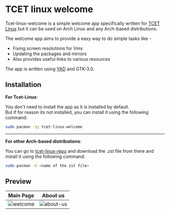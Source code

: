 # TCET linux welcome

Tcet-linux-welcome is a simple welcome app specifically written for [TCET Linux](https://github.com/tcet-opensource/tcet-linux) but it can be used on Arch Linux and any Arch-based distributions.

The welcome app aims to provide a easy way to do simple tasks like - 

- Fixing screen resolutions for Vms 
- Updating the packages and mirrors
- Also provides useful links to various resources

The app is written using [YAD](https://github.com/v1cont/yad) and GTK-3.0.

## Installation

**For Tcet-Linux**:

You don't need to install the app as it is installed by default. <br>
But if for reason its not installed, you can install it using the following command:

```sh
sudo pacman -Sy tcet-linux-welcome
```
---

**For other Arch-based distributions**:

You can go to [tcet-linux-repo](https://github.com/tcet-opensource/tcet-linux-repo) and download the *.zst* file from there and install it using the following command:

```sh
sudo pacman -U <name of the zst file>
```

## Preview

|Main Page             |  About us        |
|:-------------------------:|:-------------------------:|
| ![welcome](https://github.com/tcet-opensource/tcet-linux-welcome/assets/53911515/11aabf1b-a8f2-46b4-b18e-3ba81a4f60e9) |  ![about-us](https://github.com/tcet-opensource/tcet-linux-welcome/assets/53911515/1ea631dd-b7fa-4b22-99ff-fb10f6f1e7fb)|

